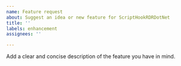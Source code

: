 ```yaml
---
name: Feature request
about: Suggest an idea or new feature for ScriptHookRDRDotNet
title: ''
labels: enhancement
assignees: ''

---
```


Add a clear and concise description of the feature you have in mind.
